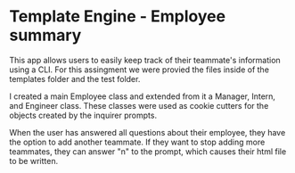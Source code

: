# Template Engine - Employee summary

This app allows users to easily keep track of their teammate's information using a CLI. 
For this assingment we were provied the files inside of the templates folder and the test folder. 

I created a main Employee class and extended from it a Manager, Intern, and Engineer class. 
These classes were used as cookie cutters for the objects created by the inquirer prompts. 

When the user has answered all questions about their employee, they have the option to add another teammate. 
If they want to stop adding more teammates, they can answer "n" to the prompt, which causes their html file to be written.



